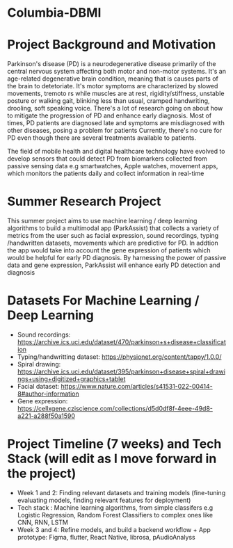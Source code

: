 # Columbia-DBMI
# Project Background and Motivation
Parkinson's disease (PD) is a neurodegenerative disease primarily of the central nervous system affecting both motor and non-motor systems. It's an age-related degenerative brain condition, meaning that is causes parts of the brain to detetoriate. It's motor symptoms are characterized by slowed movements, tremoto rs while muscles are at rest, rigidity/stiffness, unstable posture or walking gait, blinking less than usual, cramped handwriting, drooling, soft speaking voice. There's a lot of research going on about how to mitigate the progression of PD and enhance early diagnosis. Most of times, PD patients are diagnosed late and symptoms are misdiagnosed with other diseases, posing a problem for patients Currently, there's no cure for PD even though there are several treatments available to patients.

The field of mobile health and digital healthcare technology have evolved to develop sensors that could detect PD from biomarkers collected from passive sensing data e.g smartwatches, Apple watches, movement apps, which monitors the patients daily and collect information in real-time

# Summer Research Project
This summer project aims to use machine learning / deep learning algorithms to build a multimodal app (ParkAssist) that collects a variety of metrics from the user such as facial expression, sound recordings, typing /handwritten datasets, movements which are predictive for PD. In addtion the app would take into account the gene expression of patients which would be helpful for early PD diagnosis. By harnessing the power of passive data and gene expression, ParkAssist will enhance early PD detection and diagnosis

# Datasets For Machine Learning / Deep Learning 
 - Sound recordings: https://archive.ics.uci.edu/dataset/470/parkinson+s+disease+classification
-  Typing/handwritting dataset: https://physionet.org/content/tappy/1.0.0/
-  Spiral drawing: https://archive.ics.uci.edu/dataset/395/parkinson+disease+spiral+drawings+using+digitized+graphics+tablet
-  Facial dataset: https://www.nature.com/articles/s41531-022-00414-8#author-information
-  Gene expression: https://cellxgene.cziscience.com/collections/d5d0df8f-4eee-49d8-a221-a288f50a1590

# Project Timeline (7 weeks) and Tech Stack (will edit as I move forward in the project) 
- Week 1 and 2: Finding relevant datasets and training models (fine-tuning evaluating models, finding relevant features for deployment)
- Tech stack : Machine learning algorithms, from simple classifers e.g Logistic Regression, Random Forest Classifiers to complex ones like CNN, RNN, LSTM
- Week 3 and 4: Refine models, and build a backend workflow + App prototype: Figma, flutter, React Native, librosa, pAudioAnalyss
 

